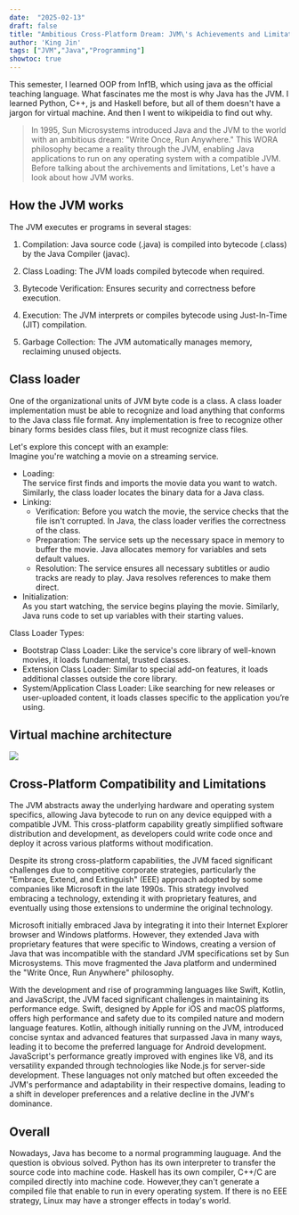 ```yaml
---
date:  "2025-02-13"
draft: false
title: "Ambitious Cross-Platform Dream: JVM\'s Achievements and Limitations"
author: 'King Jin'
tags: ["JVM","Java","Programming"]
showtoc: true
---
```

This semester, I learned OOP from Inf1B, which using java as the official teaching language. What fascinates me the most is why Java has the JVM. I learned Python, C++, js and Haskell before, but all of them doesn't have a jargon for virtual machine. And then I went to wikipeidia to find out why.

> In 1995, Sun Microsystems introduced Java and the JVM to the world with an ambitious dream: "Write Once, Run Anywhere." This WORA philosophy became a reality through the JVM, enabling Java applications to run on any operating system with a compatible JVM. Before talking about the archivements and limitations, Let's have a look about how JVM works.

## How the JVM works
The JVM executes er programs in several stages:

1. Compilation: Java source code (.java) is compiled into bytecode (.class) by the Java Compiler (javac).

2. Class Loading: The JVM loads compiled bytecode when required.

3. Bytecode Verification: Ensures security and correctness before execution.

4. Execution: The JVM interprets or compiles bytecode using Just-In-Time (JIT) compilation.

5. Garbage Collection: The JVM automatically manages memory, reclaiming unused objects.

## Class loader
One of the organizational units of JVM byte code is a class. A class loader implementation must be able to recognize and load anything that conforms to the Java class file format. Any implementation is free to recognize other binary forms besides class files, but it must recognize class files.   

Let's explore this concept with an example:      
Imagine you're watching a movie on a streaming service.   
- Loading:   
    The service first finds and imports the movie data you want to watch. Similarly, the class loader locates the binary data for a Java class.   
- Linking:   
    - Verification: Before you watch the movie, the service checks that the file isn't corrupted. In Java, the class loader verifies the correctness of the class.   
    - Preparation: The service sets up the necessary space in memory to buffer the movie. Java allocates memory for variables and sets default values.   
    - Resolution: The service ensures all necessary subtitles or audio tracks are ready to play. Java resolves references to make them direct.   
- Initialization:   
    As you start watching, the service begins playing the movie. Similarly, Java runs code to set up variables with their starting values.   

Class Loader Types:   
- Bootstrap Class Loader: Like the service's core library of well-known movies, it loads fundamental, trusted classes.   
- Extension Class Loader: Similar to special add-on features, it loads additional classes outside the core library.   
- System/Application Class Loader: Like searching for new releases or user-uploaded content, it loads classes specific to the application you’re using.   
 
## Virtual machine architecture
![](/JvmSpec7.png)


## Cross-Platform Compatibility and Limitations
The JVM abstracts away the underlying hardware and operating system specifics, allowing Java bytecode to run on any device equipped with a compatible JVM. This cross-platform capability greatly simplified software distribution and development, as developers could write code once and deploy it across various platforms without modification.

Despite its strong cross-platform capabilities, the JVM faced significant challenges due to competitive corporate strategies, particularly the "Embrace, Extend, and Extinguish" (EEE) approach adopted by some companies like Microsoft in the late 1990s. This strategy involved embracing a technology, extending it with proprietary features, and eventually using those extensions to undermine the original technology.

Microsoft initially embraced Java by integrating it into their Internet Explorer browser and Windows platforms. However, they extended Java with proprietary features that were specific to Windows, creating a version of Java that was incompatible with the standard JVM specifications set by Sun Microsystems. This move fragmented the Java platform and undermined the "Write Once, Run Anywhere" philosophy.

With the development and rise of programming languages like Swift, Kotlin, and JavaScript, the JVM faced significant challenges in maintaining its performance edge. Swift, designed by Apple for iOS and macOS platforms, offers high performance and safety due to its compiled nature and modern language features. Kotlin, although initially running on the JVM, introduced concise syntax and advanced features that surpassed Java in many ways, leading it to become the preferred language for Android development. JavaScript's performance greatly improved with engines like V8, and its versatility expanded through technologies like Node.js for server-side development. These languages not only matched but often exceeded the JVM's performance and adaptability in their respective domains, leading to a shift in developer preferences and a relative decline in the JVM's dominance.

## Overall
Nowadays, Java has become to a normal programming lauguage. And the question is obvious solved. Python has its own interpreter to transfer the source code into machine code. Haskell has its own compiler, C++/C are compiled directly into machine code. However,they can't generate a compiled file that enable to run in every operating system. If there is no EEE strategy, Linux may have a stronger effects in today's world.